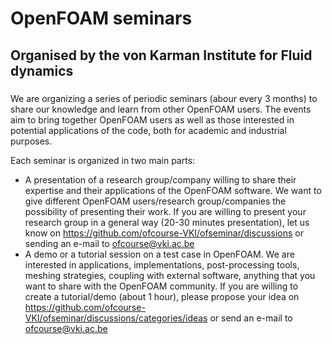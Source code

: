 <h1> OpenFOAM seminars</h1>

###

<h2> Organised by the von Karman Institute for Fluid dynamics</h2>

###

We are organizing a series of periodic seminars (abour every 3 months) to share our knowledge and learn from other OpenFOAM users.
The events aim to bring together OpenFOAM users as well as those interested in potential applications of the code, both for academic and industrial purposes. 

Each seminar is organized in two main parts:
- A presentation of a research group/company willing to share their expertise and their applications of the OpenFOAM software. 
We want to give different OpenFOAM users/research group/companies the possibility of presenting their work.
If you are willing to present your research group in a general way (20-30 minutes presentation), let us know on https://github.com/ofcourse-VKI/ofseminar/discussions or sending an e-mail to ofcourse@vki.ac.be
- A demo or a tutorial session on a test case in OpenFOAM. 
We are interested in applications, implementations, post-processing tools, meshing strategies, coupling with external software, anything that you want to share with the OpenFOAM community. If you are willing to create a tutorial/demo (about 1 hour), please propose your idea on https://github.com/ofcourse-VKI/ofseminar/discussions/categories/ideas or send an e-mail to ofcourse@vki.ac.be


